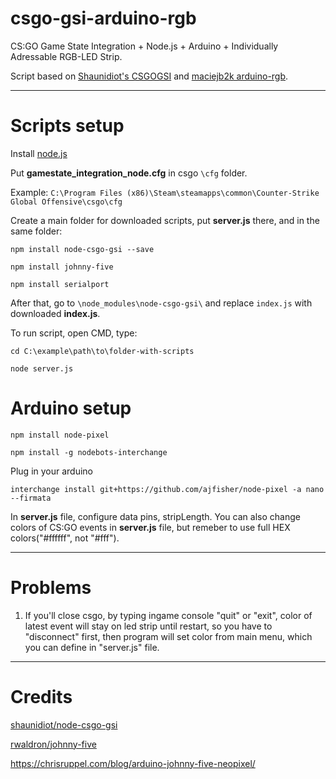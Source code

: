 # csgo-gsi-arduino-rgb
CS:GO Game State Integration + Node.js + Arduino + Individually Adressable RGB-LED Strip.

Script based on [Shaunidiot's CSGOGSI](https://github.com/shaunidiot/node-csgo-gsi) and [maciejb2k arduino-rgb](https://github.com/maciejb2k/csgo-gsi-arduino-rgb).

---
# Scripts setup
Install [node.js](https://nodejs.org/en/download/)

Put **gamestate_integration_node.cfg** in csgo `\cfg` folder.

Example: `C:\Program Files (x86)\Steam\steamapps\common\Counter-Strike Global Offensive\csgo\cfg`

Create a main folder for downloaded scripts, put **server.js** there, and in the same folder:

`npm install node-csgo-gsi --save`

`npm install johnny-five`

`npm install serialport`

After that, go to `\node_modules\node-csgo-gsi\` and replace `index.js` with downloaded **index.js**.

To run script, open CMD, type:

`cd C:\example\path\to\folder-with-scripts`

`node server.js`

# Arduino setup

`npm install node-pixel`

`npm install -g nodebots-interchange`

Plug in your arduino

`interchange install git+https://github.com/ajfisher/node-pixel -a nano --firmata`

In **server.js** file, configure data pins, stripLength.
You can also change colors of CS:GO events in **server.js** file, but remeber to use full HEX colors("#ffffff", not "#fff").

---
# Problems
1. If you'll close csgo, by typing ingame console "quit" or "exit", color of latest event will stay on led strip until restart, so you have to "disconnect" first, then program will set color from main menu, which you can define in "server.js" file.

---
# Credits
[shaunidiot/node-csgo-gsi](https://github.com/shaunidiot/node-csgo-gsi/blob/master/README.md)

[rwaldron/johnny-five](https://github.com/rwaldron/johnny-five)

https://chrisruppel.com/blog/arduino-johnny-five-neopixel/
